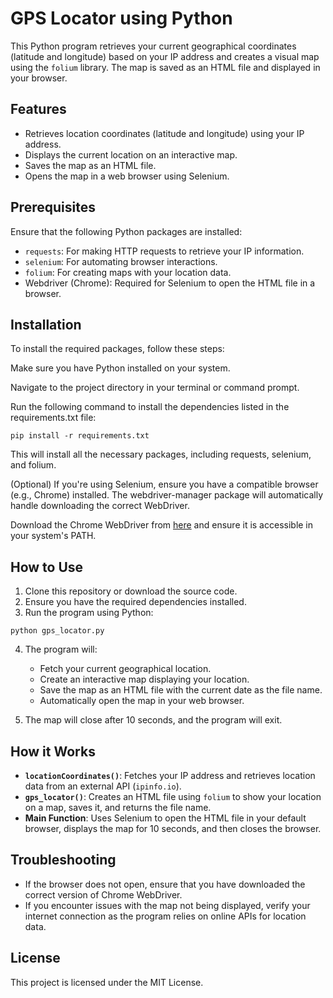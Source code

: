 # GPS Locator using Python

This Python program retrieves your current geographical coordinates (latitude and longitude) based on your IP address and creates a visual map using the `folium` library. The map is saved as an HTML file and displayed in your browser.

## Features

- Retrieves location coordinates (latitude and longitude) using your IP address.
- Displays the current location on an interactive map.
- Saves the map as an HTML file.
- Opens the map in a web browser using Selenium.

## Prerequisites

Ensure that the following Python packages are installed:

- `requests`: For making HTTP requests to retrieve your IP information.
- `selenium`: For automating browser interactions.
- `folium`: For creating maps with your location data.
- Webdriver (Chrome): Required for Selenium to open the HTML file in a browser.

## Installation
To install the required packages, follow these steps:

Make sure you have Python installed on your system.

Navigate to the project directory in your terminal or command prompt.

Run the following command to install the dependencies listed in the requirements.txt file:

```
pip install -r requirements.txt
```
This will install all the necessary packages, including requests, selenium, and folium.

(Optional) If you're using Selenium, ensure you have a compatible browser (e.g., Chrome) installed. The webdriver-manager package will automatically handle downloading the correct WebDriver.

Download the Chrome WebDriver from [here](https://sites.google.com/a/chromium.org/chromedriver/downloads) and ensure it is accessible in your system's PATH.

## How to Use

1. Clone this repository or download the source code.
2. Ensure you have the required dependencies installed.
3. Run the program using Python:

```
python gps_locator.py
```

4. The program will:
   - Fetch your current geographical location.
   - Create an interactive map displaying your location.
   - Save the map as an HTML file with the current date as the file name.
   - Automatically open the map in your web browser.

5. The map will close after 10 seconds, and the program will exit.

## How it Works

- **`locationCoordinates()`**: Fetches your IP address and retrieves location data from an external API (`ipinfo.io`).
- **`gps_locator()`**: Creates an HTML file using `folium` to show your location on a map, saves it, and returns the file name.
- **Main Function**: Uses Selenium to open the HTML file in your default browser, displays the map for 10 seconds, and then closes the browser.

## Troubleshooting

- If the browser does not open, ensure that you have downloaded the correct version of Chrome WebDriver.
- If you encounter issues with the map not being displayed, verify your internet connection as the program relies on online APIs for location data.

## License

This project is licensed under the MIT License.

